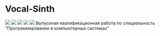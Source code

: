 # Vocal-Sinth
<img src="https://img.shields.io/badge/Developed%20by-Aleksey%20Bubnov-green.svg" >
<img src="https://img.shields.io/badge/C%2B%2B-2020-green.svg" >
<img src="https://img.shields.io/badge/Qt-5.15.2-green.svg" >
<img src="https://badges.frapsoft.com/os/v1/open-source.svg?v=103.svg" >
<img src="https://img.shields.io/github/stars/PorisulkiP/Vocal-Sinth.svg?style=flat">
Выпускная квалификационная работа по специальность "Программирование в компьютерных системах"

